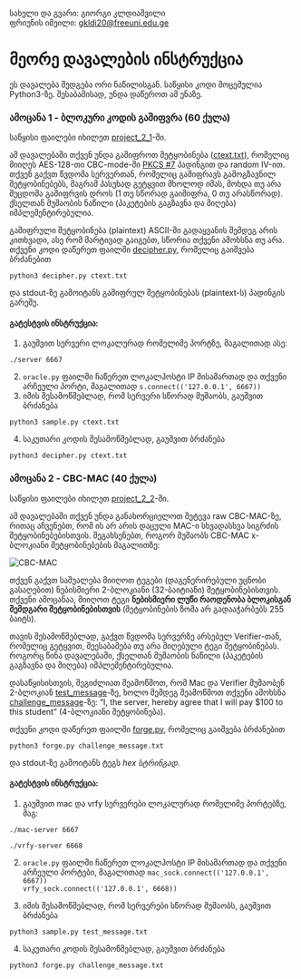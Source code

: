 სახელი და გვარი: გიორგი კლდიაშვილი  
ფრიუნის იმეილი: gkldi20@freeuni.edu.ge

# მეორე დავალების ინსტრუქცია

ეს დავალება შედგება ორი ნაწილისგან. საწყისი კოდი მოცემულია Python3-ზე. შესაბამისად, უნდა დაწეროთ ამ ენაზე.  

### ამოცანა 1 - ბლოკური კოდის გაშიფვრა (60 ქულა)

საწყისი ფაილები იხილეთ [project_2_1](project_2_1)-ში.

ამ დავალებაში თქვენ უნდა გაშიფროთ შეტყობინება ([ctext.txt](project_2_1/ctext.txt)), რომელიც მიიღეს AES-128-თი CBC-mode-ში [PKCS #7](https://en.wikipedia.org/wiki/Padding_(cryptography)) პადინგით და random IV-ით.
თქვენ გაქვთ წვდომა სერვერთან, რომელიც გაშიფრავს გამოგზავნილ შეტყობინებებს, მაგრამ პასუხად გეტყვით მხოლოდ იმას, მოხდა თუ არა შეცდომა გაშიფრვის დროს 
(1 თუ სწორად გაიშიფრა, 0 თუ არასწორად).
ქსელთან მუშაობის ნაწილი (პაკეტების გაგზავნა და მიღება) იმპლემენტირებულია.

გაშიფრული შეტყობინება (plaintext) ASCII-ში გადაყვანის შემდეგ არის კითხვადი, ასე რომ მარტივად გაიგებთ, სწორია თქვენი ამოხსნა თუ არა.
თქვენი კოდი დაწერეთ ფაილში [decipher.py](project_2_1/decipher.py), რომელიც გაიშვება ბრძანებით
```
python3 decipher.py ctext.txt
```
და stdout-ზე გამოიტანს გაშიფრულ შეტყობინებას (plaintext-ს) პადინგის გარეშე.

#### გატესტვის ინსტრუქცია:  
1) გაუშვით სერვერი ლოკალურად რომელიმე პორტზე, მაგალითად ასე:
```
./server 6667
```
2) `oracle.py` ფაილში ჩაწერეთ ლოკალჰოსტი IP მისამართად და თქვენი არჩეული პორტი, მაგალითად
`s.connect(('127.0.0.1', 6667))`
3) იმის შესამოწმებლად, რომ სერვერი სწორად მუშაობს, გაუშვით ბრძანება
```
python3 sample.py ctext.txt
```
4) საკუთარი კოდის შესამოწმებლად, გაუშვით ბრძანება
```
python3 decipher.py ctext.txt
```

### ამოცანა 2 - CBC-MAC (40 ქულა)

საწყისი ფაილები იხილეთ [project_2_2](project_2_2)-ში.


ამ დავალებაში თქვენ უნდა განახორციელოთ შეტევა raw CBC-MAC-ზე, რითაც აჩვენებთ, რომ ის არ არის დაცული MAC-ი სხვადასხვა სიგრძის შეტყობინებებისთვის.
შეგახსენებთ, როგორ მუშაობს CBC-MAC x-ბლოკიანი შეტყობინებების მაგალითზე:

![CBC-MAC](https://media.cheggcdn.com/media/409/40944253-8cc8-4d0d-90eb-85321a95ad8a/phprlvpCN.png)

თქვენ გაქვთ საშუალება მიიღოთ ტეგები (დაგენერირებული უცნობი გასაღებით) ნებისმიერი 2-ბლოკიანი (32-ბაიტიანი) შეტყობინებისთვის. 
თქვენი ამოცანაა, მიიღოთ ტეგი __ნებისმიერი ლუწი რაოდენობა ბლოკისგან შემდგარი შეტყობინებისთვის__ (შეტყობინების ზომა არ გადააჭარბებს 255 ბაიტს).

თავის შესამოწმებლად, გაქვთ წვდომა სერვერზე არსებულ Verifier-თან, რომელიც გეტყვით, შეესაბამება თუ არა მიღებული ტეგი შეტყობინებას.
როგორც წინა დავალებაში, ქსელთან მუშაობის ნაწილი (პაკეტების გაგზავნა და მიღება) იმპლემენტირებულია.

დასაწყისისთვის, შეგიძლიათ შეამოწმოთ, რომ Mac და Verifier მუშაობენ 2-ბლოკიან [test_message](project_2_2/test_message.txt)-ზე, ხოლო შემდეგ შეამოწმოთ თქვენი ამოხსნა [challenge_message](project_2_2/challenge_message.txt)-ზე: “I, the server, hereby agree that I will pay $100 to this student” (4-ბლოკიანი შეტყობინება). 

თქვენი კოდი დაწერეთ ფაილში [forge.py](project_2_2/forge.py), რომელიც გაიშვება ბრძანებით
```
python3 forge.py challenge_message.txt
```
და stdout-ზე გამოიტანს ტეგს *hex სტრინგად*.

#### გატესტვის ინსტრუქცია:   
1) გაუშვით mac და vrfy სერვერები ლოკალურად რომელიმე პორტებზე, მაგ:
```
./mac-server 6667
```
```
./vrfy-server 6668
```
2) `oracle.py` ფაილში ჩაწერეთ ლოკალჰოსტი IP მისამართად და თქვენი არჩეული პორტები, მაგალითად
`mac_sock.connect(('127.0.0.1', 6667))` <br>
`vrfy_sock.connect(('127.0.0.1', 6668))`

3) იმის შესამოწმებლად, რომ სერვერები სწორად მუშაობს, გაუშვით ბრძანება
```
python3 sample.py test_message.txt
```
4) საკუთარი კოდის შესამოწმებლად, გაუშვით ბრძანება
```
python3 forge.py challenge_message.txt
```
